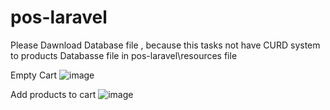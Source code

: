# pos-laravel

Please Dawnload Database file , because this tasks not have CURD system to products
Databasse file in pos-laravel\resources file <br>

Empty Cart
![image](https://user-images.githubusercontent.com/62479499/150815087-794c7630-269e-4541-8fe3-83c1b39a9c17.png)
<br>

Add products to cart
![image](https://user-images.githubusercontent.com/62479499/150815153-8f5b60f6-d84f-44c6-9dc6-d17d96012987.png)
